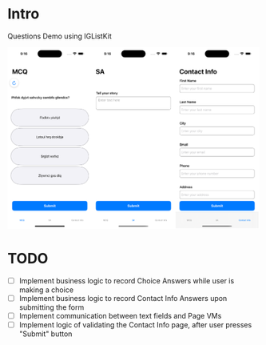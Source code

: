 # Intro
Questions Demo using IGListKit

![Alt text](./demo_screenshot.png)


# TODO

- [ ] Implement business logic to record Choice Answers while user is making a choice
- [ ] Implement business logic to record Contact Info Answers upon submitting the form
- [ ] Implement communication between text fields and Page VMs
- [ ] Implement logic of validating the Contact Info page, after user presses "Submit" button  
